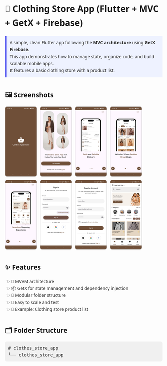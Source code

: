 <!DOCTYPE html>
<html lang="en">
<head>
  <meta charset="UTF-8" />
  <meta name="viewport" content="width=device-width, initial-scale=1.0"/>
</head>
<body style="font-family: 'Segoe UI', sans-serif; background-color: #fdfdfd; color: #333; padding: 20px; line-height: 1.6;">

  <h1 style="color: #1a1a1a;">👕 Clothing Store App (Flutter + MVC + GetX + Firebase)</h1>

  <div style="background-color: #eef2ff; padding: 10px; border-left: 5px solid #6366f1; margin: 20px 0;">
    A simple, clean Flutter app following the <strong>MVC architecture</strong> using <strong>GetX</strong> <strong>Firebase</strong>.<br/>
    This app demonstrates how to manage state, organize code, and build scalable mobile apps.<br/>
    It features a basic clothing store with a product list.
  </div>

  <div style="margin-top: 40px;">
    <h2 style="color: #1a1a1a;">🖼️ Screenshots</h2>
    <div style="display: flex; flex-wrap: wrap; gap: 10px; margin-top: 20px;">
      <img src="screenshots/CSA_1.jpg" alt="screenshot 1" style="width: 100px; border-radius: 6px; border: 1px solid #ccc;">
      <img src="screenshots/CSA_2.jpg" alt="screenshot 2" style="width: 100px; border-radius: 6px; border: 1px solid #ccc;">
      <img src="screenshots/CSA_3.1.jpg" alt="screenshot 3.1" style="width: 100px; border-radius: 6px; border: 1px solid #ccc;">
      <img src="screenshots/CSA_3.2.jpg" alt="screenshot 3.2" style="width: 100px; border-radius: 6px; border: 1px solid #ccc;">
      <img src="screenshots/CSA_3.3.jpg" alt="screenshot 3.3" style="width: 100px; border-radius: 6px; border: 1px solid #ccc;">
      <img src="screenshots/CSA_4.jpg" alt="screenshot 4" style="width: 100px; border-radius: 6px; border: 1px solid #ccc;">
      <img src="screenshots/CSA_5.jpg" alt="screenshot 5" style="width: 100px; border-radius: 6px; border: 1px solid #ccc;">
      <img src="screenshots/CSA_6.jpg" alt="screenshot 6" style="width: 100px; border-radius: 6px; border: 1px solid #ccc;">
    </div>
  </div>

  <div style="margin-top: 40px;">
    <h2 style="color: #1a1a1a;">✨ Features</h2>
    <ul style="list-style-type: '✨ '; padding-left: 20px;">
      <li>🔄 MVVM architecture</li>
      <li>📦 GetX for state management and dependency injection</li>
      <li>🧩 Modular folder structure</li>
      <li>🧪 Easy to scale and test</li>
      <li>🧵 Example: Clothing store product list</li>
    </ul>
  </div>

  <div style="margin-top: 40px;">
    <h2 style="color: #1a1a1a;">🗂️ Folder Structure</h2>
    <div style="font-family: monospace; background-color: #f0f0f0; padding: 10px; border-radius: 6px; margin-top: 10px;">
      # clothes_store_app<br/>
      └── clothes_store_app
    </div>
  </div>

</body>
</html>
